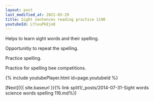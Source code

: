 ```yaml
---
layout: post
last_modified_at: 2021-03-29
title: Sight sentences reading practice 1190
youtubeId: LYlouPkEjo8
---
```

 
 
Helps to learn sight words and their spelling.

Opportunitiy to repeat the spelling. 

Practice spelling. 
 
Practice for spelling bee competitions. 
 
{% include youtubePlayer.html id=page.youtubeId %}
 
 

[Next]({{ site.baseurl }}{% link  split1/_posts/2014-07-31-Sight words science words spelling 116.md%})
 
